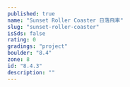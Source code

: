 ```yaml
---
published: true
name: "Sunset Roller Coaster 日落飛車"
slug: "sunset-roller-coaster"
isSds: false
rating: 0
gradings: "project"
boulder: "8.4"
zone: 8
id: "8.4.3"
description: ""
---
```



